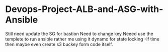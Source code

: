 # Devops-Project-ALB-and-ASG-with-Ansible


Still need update  the SG for bastion 
Need to change key 
Neeed use the templete to run ansible rather me using it
dynamo for state locking
-If time then maybe even create s3 buckey form code itself. 
